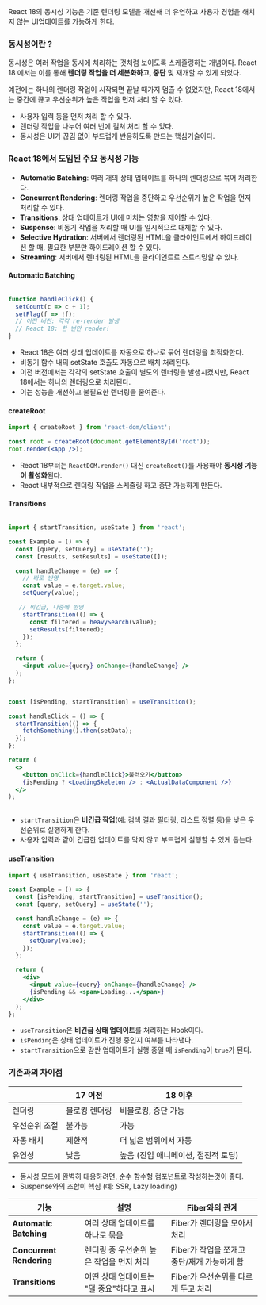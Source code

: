 React 18의 동시성 기능은 기존 렌더링 모델을 개선해 더 유연하고 사용자 경험을 해치지 않는 UI업데이트를 가능하게 한다.


### 동시성이란 ?

동시성은 여러 작업을 동시에 처리하는 것처럼 보이도록 스케줄링하는 개념이다. React 18 에서는 이를 통해 **렌더링 작업을 더 세분화하고, 중단** 및 재개할 수 있게 되었다.

예전에는 하나의 렌더링 작업이 시작되면 끝날 때가지 멈출 수 없었지만, React 18에서는 중간에 끊고 우선순위가 높은 작업을 먼저 처리 할 수 있다.

- 사용자 입력 등을 먼저 처리 할 수 있다.
- 렌더링 작업을 나누어 여러 번에 걸쳐 처리 할 수 있다.
- 동시성은 UI가 끊김 없이 부드럽게 반응하도록 만드는 핵심기술이다.

### React 18에서 도입된 주요 동시성 기능

- **Automatic Batching**: 여러 개의 상태 업데이트를 하나의 렌더링으로 묶어 처리한다.
- **Concurrent Rendering**: 렌더링 작업을 중단하고 우선순위가 높은 작업을 먼저 처리할 수 있다.
- **Transitions**: 상태 업데이트가 UI에 미치는 영향을 제어할 수 있다.
- **Suspense**: 비동기 작업을 처리할 때 UI를 일시적으로 대체할 수 있다.
- **Selective Hydration**: 서버에서 렌더링된 HTML을 클라이언트에서 하이드레이션 할 때, 필요한 부분만 하이드레이션 할 수 있다.
- **Streaming**: 서버에서 렌더링된 HTML을 클라이언트로 스트리밍할 수 있다.

#### Automatic Batching

``` jsx

function handleClick() {
  setCount(c => c + 1);
  setFlag(f => !f);
  // 이전 버전: 각각 re-render 발생
  // React 18: 한 번만 render!
}

```

- React 18은 여러 상태 업데이트를 자동으로 하나로 묶어 렌더링을 최적화한다.
- 비동기 함수 내의 setState 호출도 자동으로 배치 처리된다.
- 이전 버전에서는 각각의 setState 호출이 별도의 렌더링을 발생시켰지만, React 18에서는 하나의 렌더링으로 처리된다.
- 이는 성능을 개선하고 불필요한 렌더링을 줄여준다.
#### createRoot

``` jsx
import { createRoot } from 'react-dom/client';

const root = createRoot(document.getElementById('root'));
root.render(<App />);

```

- React 18부터는 `ReactDOM.render()` 대신 `createRoot()`를 사용해야 **동시성 기능이 활성화**된다.
- React 내부적으로 렌더링 작업을 스케줄링 하고 중단 가능하게 만든다.

#### Transitions

``` jsx

import { startTransition, useState } from 'react';

const Example = () => {
  const [query, setQuery] = useState('');
  const [results, setResults] = useState([]);

  const handleChange = (e) => {
	// 바로 반영
    const value = e.target.value;
    setQuery(value);

   // 비긴급, 나중에 반영
    startTransition(() => {
      const filtered = heavySearch(value);
      setResults(filtered);
    });
  };

  return (
    <input value={query} onChange={handleChange} />
  );
};

```

``` jsx

const [isPending, startTransition] = useTransition();

const handleClick = () => {
  startTransition(() => {
    fetchSomething().then(setData);
  });
};

return (
  <>
    <button onClick={handleClick}>불러오기</button>
    {isPending ? <LoadingSkeleton /> : <ActualDataComponent />}
  </>
);



```

- `startTransition`은 **비긴급 작업**(예: 검색 결과 필터링, 리스트 정렬 등)을 낮은 우선순위로 실행하게 한다.
- 사용자 입력과 같이 긴급한 업데이트를 막지 않고 부드럽게 실행할 수 있게 돕는다.

#### useTransition

``` jsx
import { useTransition, useState } from 'react';

const Example = () => {
  const [isPending, startTransition] = useTransition();
  const [query, setQuery] = useState('');

  const handleChange = (e) => {
    const value = e.target.value;
    startTransition(() => {
      setQuery(value);
    });
  };

  return (
    <div>
      <input value={query} onChange={handleChange} />
      {isPending && <span>Loading...</span>}
    </div>
  );
};
```

- `useTransition`은 **비긴급 상태 업데이트**를 처리하는 Hook이다.
- `isPending`은 상태 업데이트가 진행 중인지 여부를 나타낸다.
- `startTransition`으로 감싼 업데이트가 실행 중일 때 `isPending`이 `true`가 된다.

### 기존과의 차이점

|         | 17 이전   | 18 이후                 |
| ------- | ------- | --------------------- |
| 렌더링     | 블로킹 렌더링 | 비블로킹, 중단 가능           |
| 우선순위 조절 | 불가능     | 가능                    |
| 자동 배치   | 제한적     | 더 넓은 범위에서 자동          |
| 유연성     | 낮음      | 높음 (진입 애니메이션, 점진적 로딩) |
- 동시성 모드에 완벽히 대응하려면, 순수 함수형 컴포넌트로 작성하는것이 좋다.
- Suspense와의 조합이 핵심 (예: SSR, Lazy loading)

| 기능                       | 설명                       | Fiber와의 관계                  |
| ------------------------ | ------------------------ | --------------------------- |
| **Automatic Batching**   | 여러 상태 업데이트를 하나로 묶음       | Fiber가 렌더링을 모아서 처리          |
| **Concurrent Rendering** | 렌더링 중 우선순위 높은 작업을 먼저 처리  | Fiber가 작업을 쪼개고 중단/재개 가능하게 함 |
| **Transitions**          | 어떤 상태 업데이트는 "덜 중요"하다고 표시 | Fiber가 우선순위를 다르게 두고 처리      |